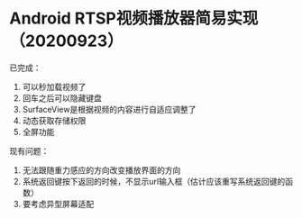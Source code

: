 # Android RTSP视频播放器简易实现（20200923）



已完成：

1. 可以秒加载视频了
2. 回车之后可以隐藏键盘
3. SurfaceView是根据视频的内容进行自适应调整了
4. 动态获取存储权限
5. 全屏功能



现有问题：

1. 无法跟随重力感应的方向改变播放界面的方向
2. 系统返回键按下返回的时候，不显示url输入框（估计应该重写系统返回键的函数）
3. 要考虑异型屏幕适配

